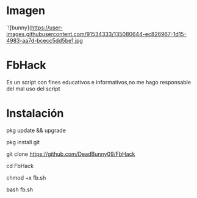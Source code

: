 # Imagen 

`![bunny](https://user-images.githubusercontent.com/91534333/135080644-ec826967-1d15-4983-aa7d-bcecc5dd5be1.jpg

# FbHack
Es un script con fines educativos e informativos,no me hago responsable del mal uso del script
# Instalación
pkg update && upgrade

pkg install git

git clone https://github.com/DeadBunny09/FbHack

cd FbHack

chmod +x fb.sh

bash fb.sh
